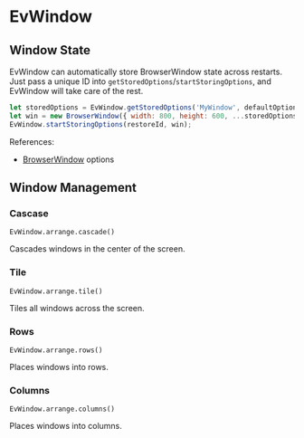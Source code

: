 # EvWindow

## Window State

EvWindow can automatically store BrowserWindow state across restarts. Just pass a unique ID into `getStoredOptions`/`startStoringOptions`, and EvWindow will take care of the rest.

```js
let storedOptions = EvWindow.getStoredOptions('MyWindow', defaultOptions);
let win = new BrowserWindow({ width: 800, height: 600, ...storedOptions });
EvWindow.startStoringOptions(restoreId, win);
```

References:
- [BrowserWindow](https://www.electronjs.org/docs/api/browser-window) options


## Window Management

### Cascase

`EvWindow.arrange.cascade()`

Cascades windows in the center of the screen.

### Tile

`EvWindow.arrange.tile()`

Tiles all windows across the screen.

### Rows

`EvWindow.arrange.rows()`

Places windows into rows.

### Columns

`EvWindow.arrange.columns()`

Places windows into columns.

